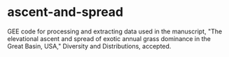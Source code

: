 # ascent-and-spread
GEE code for processing and extracting data used in the manuscript, "The elevational ascent and spread of exotic annual grass dominance in the Great Basin, USA,"
Diversity and Distributions, accepted.
